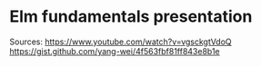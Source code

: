 
# Elm fundamentals presentation


Sources:
https://www.youtube.com/watch?v=vgsckgtVdoQ
https://gist.github.com/yang-wei/4f563fbf81ff843e8b1e